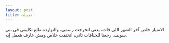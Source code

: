```yaml
---
layout: post
title: اتنيلت
---
```

الامتياز خلص آخر الشهر اللي فات، يعني اتخرجت رسمي، والنهارده طلع تكليفي في بني سويف. رجعنا للخناقات تاني، اتخنقت خلاص ومش عارف هعمل إيه.
